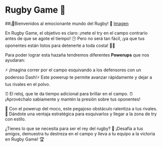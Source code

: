 # Rugby Game 🏉

##¡🏉Bienvenidos al emocionante mundo del Rugby! 🏉
[Imagen](Imagenes/InicioRM.jpg)

En Rugby Game, el objetivo es claro: ¡mete el try en el campo contrario antes de que se agote el tiempo! 🕒 
Pero no será tan fácil, ¡ya que tus oponentes están listos para detenerte a toda costa! 🏃💨

Para poder lograr esta hazaña tendremos diferentes **Powerups** que nos ayudaran:

⚡ ¡Imagina correr por el campo esquivando a los defensores con un poderoso Dash!⚡ Este powerup te permite avanzar rápidamente y dejar a tus rivales en el polvo.

⏰ El reloj, que te da tiempo adicional para brillar en el campo. ⏰ 
¡Aprovéchalo sabiamente y mantén la presión sobre tus oponentes!

🤢 Con el powerup del moco, este pegajoso obstáculo ralentiza a tus rivales. 🤢
Dándote una ventaja estratégica para esquivarlos y llegar a la zona de try con estilo.

¿Tienes lo que se necesita para ser el rey del rugby? 🤴 ¡Desafía a tus amigos, demuestra tu destreza en el campo y lleva a tu equipo a la victoria en Rugby Game! 🏆
